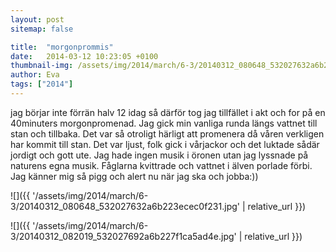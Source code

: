 ```yaml
---
layout: post
sitemap: false

title:  "morgonprommis"
date:   2014-03-12 10:23:05 +0100
thumbnail-img: /assets/img/2014/march/6-3/20140312_080648_532027632a6b223ecec0f231.jpg
author: Eva
tags: ["2014"]
---
```


jag börjar inte förrän halv 12 idag så därför tog jag tillfället i akt och for på en 40minuters morgonpromenad. Jag gick min vanliga runda längs vattnet till stan och tillbaka. Det var så otroligt härligt att promenera då våren verkligen har kommit till stan.  Det var ljust, folk gick i vårjackor och det luktade sådär jordigt och gott ute. Jag hade ingen musik i öronen utan jag lyssnade på naturens egna musik. Fåglarna kvittrade och vattnet i älven porlade förbi. Jag känner mig så pigg och alert nu när jag ska och jobba:))

![]({{ '/assets/img/2014/march/6-3/20140312_080648_532027632a6b223ecec0f231.jpg'  | relative_url }})

![]({{ '/assets/img/2014/march/6-3/20140312_082019_532027692a6b227f1ca5ad4e.jpg'  | relative_url }})

